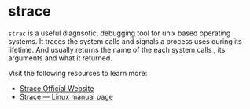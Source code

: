 # strace

`strac` is a useful diagnsotic, debugging tool for unix based operating systems. It traces the system calls and signals a process uses during its lifetime. And usually returns the name of the each system calls , its arguments and what it returned.

Visit the following resources to learn more:

- [Strace Official Website](https://strace.io/)
- [Strace — Linux manual page](https://man7.org/linux/man-pages/man1/strace.1.html)
